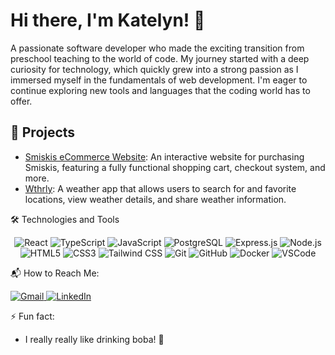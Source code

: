 
<!--
**Katelyn-Huong/Katelyn-Huong** is a ✨ _special_ ✨ repository because its `README.md` (this file) appears on your GitHub profile.

Here are some ideas to get you started:

- 🔭 I’m currently working on ...
- 🌱 I’m currently learning ...
- 👯 I’m looking to collaborate on ...
- 🤔 I’m looking for help with ...
- 💬 Ask me about ...
- 📫 How to reach me: ...
- 😄 Pronouns: ...
- ⚡ Fun fact: ...
- Portfolio: [Your Portfolio URL]
🌱 I’m currently learning:
- Advanced React techniques
- Context API and state management in React
- Tailwind CSS for responsive design
- Full-stack development with the PERN stack (PostgreSQL, Express, React, Node.js)
-->
# Hi there, I'm Katelyn! 👋
A passionate software developer who made the exciting transition from preschool teaching to the world of code. My journey started with a deep curiosity for technology, which quickly grew into a strong passion as I immersed myself in the fundamentals of web development. I'm eager to continue exploring new tools and languages that the coding world has to offer.

## 🚀 Projects
- [Smiskis eCommerce Website](http://ec2-3-141-112-172.us-east-2.compute.amazonaws.com/): An interactive website for purchasing Smiskis, featuring a fully functional shopping cart, checkout system, and more.
- [Wthrly](https://katelyn-huong.github.io/Wthrly/): A weather app that allows users to search for and favorite locations, view weather details, and share weather information.



🛠️ Technologies and Tools
<p align="center"> <img src="https://img.shields.io/badge/React-%2320232a.svg?style=for-the-badge&logo=react&logoColor=%2361DAFB" alt="React" /> <img src="https://img.shields.io/badge/TypeScript-%23007ACC.svg?style=for-the-badge&logo=typescript&logoColor=white" alt="TypeScript" /> <img src="https://img.shields.io/badge/JavaScript-%23F7DF1E.svg?style=for-the-badge&logo=javascript&logoColor=black" alt="JavaScript" /> <img src="https://img.shields.io/badge/PostgreSQL-%23336791.svg?style=for-the-badge&logo=postgresql&logoColor=white" alt="PostgreSQL" /> <img src="https://img.shields.io/badge/Express.js-%23404d59.svg?style=for-the-badge" alt="Express.js" /> <img src="https://img.shields.io/badge/Node.js-%23339933.svg?style=for-the-badge&logo=node.js&logoColor=white" alt="Node.js" /> <img src="https://img.shields.io/badge/HTML5-%23E34F26.svg?style=for-the-badge&logo=html5&logoColor=white" alt="HTML5" /> <img src="https://img.shields.io/badge/CSS3-%231572B6.svg?style=for-the-badge&logo=css3&logoColor=white" alt="CSS3" /> <img src="https://img.shields.io/badge/TailwindCSS-%2306B6D4.svg?style=for-the-badge&logo=tailwind-css&logoColor=white" alt="Tailwind CSS" /> <img src="https://img.shields.io/badge/Git-%23F05033.svg?style=for-the-badge&logo=git&logoColor=white" alt="Git" />
<img src="https://img.shields.io/badge/GitHub-%23121011.svg?style=for-the-badge&logo=github&logoColor=white" alt="GitHub" />
<img src="https://img.shields.io/badge/Docker-%230db7ed.svg?style=for-the-badge&logo=docker&logoColor=white" alt="Docker" />
<img src="https://img.shields.io/badge/VSCode-%23007ACC.svg?style=for-the-badge&logo=visual-studio-code&logoColor=white" alt="VSCode" />


</p>


📬 How to Reach Me: 
<p> <a href="mailto:katelynngo25@gmail.com"> <img src="https://img.shields.io/badge/Gmail-D14836?style=for-the-badge&logo=gmail&logoColor=white" alt="Gmail" /> </a> <a href="https://www.linkedin.com/in/katelyn-ngo/" target="_blank"> <img src="https://img.shields.io/badge/LinkedIn-%230077B5.svg?style=for-the-badge&logo=linkedin&logoColor=white" alt="LinkedIn" /> </a> </p>



⚡ Fun fact:
- I really really like drinking boba! 🧋

